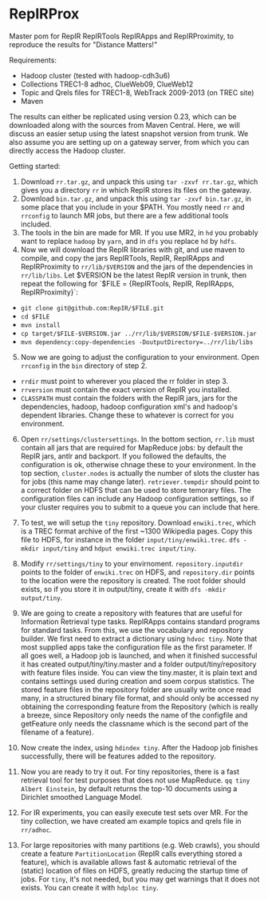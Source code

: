 RepIRProx
=========

Master pom for RepIR RepIRTools RepIRApps and RepIRProximity, to reproduce the results for "Distance Matters!"

Requirements:
- Hadoop cluster (tested with hadoop-cdh3u6)
- Collections TREC1-8 adhoc, ClueWeb09, ClueWeb12
- Topic and Qrels files for TREC1-8, WebTrack 2009-2013 (on TREC site)
- Maven

The results can either be replicated using version 0.23, which can be downloaded along with the sources from Maven Central. Here, we will discuss an easier setup using the latest snapshot version from trunk. We also assume you are setting up on a gateway server, from which you can directly access the Hadoop cluster.

Getting started:

1. Download `rr.tar.gz`, and unpack this using `tar -zxvf rr.tar.gz`, which gives you a directory `rr` in which RepIR stores its files on the gateway.
2. Download `bin.tar.gz`, and unpack this using `tar -zxvf bin.tar.gz`, in some place that you include in your $PATH. You mostly need `rr` and `rrconfig` to launch MR jobs, but there are a few additional tools included.
3. The tools in the bin are made for MR. If you use MR2, in `hd` you probably want to replace `hadoop` by `yarn`, and in `dfs` you replace `hd` by `hdfs`. 
4. Now we will download the RepIR libraries with git, and use maven to compile, and copy the jars RepIRTools, RepIR, RepIRApps and RepIRProximity to `rr/lib/$VERSION` and the jars of the dependencies in `rr/lib/libs`. Let $VERSION be the latest RepIR version in trunk, then repeat the following for `$FILE = {RepIRTools, RepIR, RepIRApps, RepIRProximity}`:
  - `git clone git@github.com:RepIR/$FILE.git`
  - `cd $FILE`
  - `mvn install`
  - `cp target/$FILE-$VERSION.jar ../rr/lib/$VERSION/$FILE-$VERSION.jar`
  - `mvn dependency:copy-dependencies -DoutputDirectory=../rr/lib/libs`
5. Now we are going to adjust the configuration to your environment. Open `rrconfig` in the `bin` directory of step 2. 
  - `rrdir` must point to wherever you placed the rr folder in step 3. 
  - `rrversion` must contain the exact version of RepIR you installed. 
  - `CLASSPATH` must contain the folders with the RepIR jars, jars for the dependencies, hadoop, hadoop configuration xml's and hadoop's dependent libraries. Change these to whatever is correct for you environment.
6. Open `rr/settings/clustersettings`. In the bottom section, `rr.lib` must contain all jars that are required for MapReduce jobs: by default the RepIR jars, antlr and backport. If you followed the defaults, the configuration is ok, otherwise chnage these to your environment. In the top section, `cluster.nodes` is actually the number of slots the cluster has for jobs (this name may change later). `retriever.tempdir` should point to a correct folder on HDFS that can be used to store temorary files. The configuration files can include any Hadoop configuration settings, so if your cluster requires you to submit to a queue you can include that here.
7. To test, we will setup the `tiny` repository. Download `enwiki.trec`, which is a TREC format archive of the first ~1300 Wikipedia pages. Copy this file to HDFS, for instance in the folder `input/tiny/enwiki.trec`. `dfs -mkdir input/tiny` and `hdput enwiki.trec input/tiny`.
8. Modify `rr/settings/tiny` to your envirnoment. `repository.inputdir` points to the folder of `enwiki.trec` on HDFS, and `repository.dir` points to the location were the repository is created. The root folder should exists, so if you store it in output/tiny, create it with `dfs -mkdir output/tiny`.
9. We are going to create a repository with features that are useful for Information Retrieval type tasks. RepIRApps contains standard programs for standard tasks. From this, we use the vocabulary and repository builder. We first need to extract a dictionary using `hdvoc tiny`. Note that most supplied apps take the configuration file as the first parameter. If all goes well, a Hadoop job is launched, and when it finished successful it has created output/tiny/tiny.master and a folder output/tiny/repository with feature files inside. You can view the tiny.master, it is plain text and contains settings used during creation and soem corpus statistics. The stored feature files in the repository folder are usually write once read many, in a structured binary file format, and should only be accessed ny obtaining the corresponding feature from the Repository (which is really a breeze, since Repository only needs the name of the configfile and getFeature only needs the classname which is the second part of the filename of a feature).
10. Now create the index, using `hdindex tiny`. After the Hadoop job finishes successfully, there will be features added to the repository.
11. Now you are ready to try it out. For tiny repositories, there is a fast retrieval tool for test purposes that does not use MapReduce. `qq tiny Albert Einstein`, by default returns the top-10 documents using a Dirichlet smoothed Language Model.
12. For IR experiments, you can easily execute test sets over MR. For the tiny collection, we have created am example topics and qrels file in `rr/adhoc`.  

11. For large repositories with many partitions (e.g. Web crawls), you should create a feature `PartitionLocation` (RepIR calls everything stored a feature), which is available allows fast & automatic retrieval of the (static) location of files on HDFS, greatly reducing the startup time of jobs. For `tiny`, it's not needed, but you may get warnings that it does not exists. You can create it with `hdploc tiny`.
